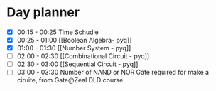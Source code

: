 

# Day planner

- [x] 00:15 - 00:25 Time Schudle
- [x] 00:25 - 01:00 [[Boolean Algebra- pyq]]
- [x] 01:00 - 01:30 [[Number System - pyq]]
- [ ] 02:00 - 02:30 [[Combinational Circuit - pyq]]
- [ ] 02:30 - 03:00 [[Sequential Circuit - pyq]]
- [ ] 03:00 - 03:30 Number of NAND or NOR Gate required for make a ciruite, from Gate@Zeal DLD course
